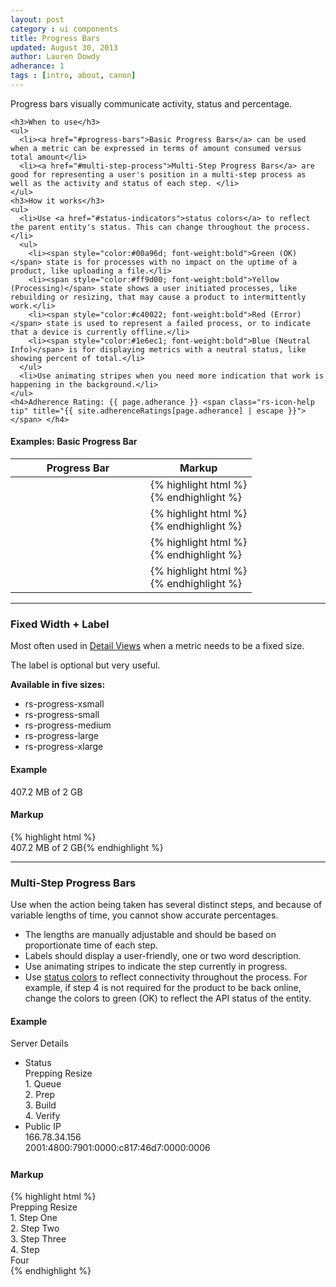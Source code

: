 ```yaml
---
layout: post
category : ui components
title: Progress Bars
updated: August 30, 2013
author: Lauren Dowdy
adherance: 1
tags : [intro, about, canon]
---
```

<div class="rs-row">
  <div class="span-3">
    <p>Progress bars visually communicate activity, status and percentage.</p>

    <h3>When to use</h3>
    <ul>
      <li><a href="#progress-bars">Basic Progress Bars</a> can be used when a metric can be expressed in terms of amount consumed versus total amount</li>
      <li><a href="#multi-step-process">Multi-Step Progress Bars</a> are good for representing a user's position in a multi-step process as well as the activity and status of each step. </li>
    </ul>
    <h3>How it works</h3>
    <ul>
      <li>Use <a href="#status-indicators">status colors</a> to reflect the parent entity's status. This can change throughout the process.</li>
      <ul>
        <li><span style="color:#00a96d; font-weight:bold">Green (OK)</span> state is for processes with no impact on the uptime of a product, like uploading a file.</li>
        <li><span style="color:#ff9d00; font-weight:bold">Yellow (Processing)</span> state shows a user initiated processes, like rebuilding or resizing, that may cause a product to intermittently work.</li>
        <li><span style="color:#c40022; font-weight:bold">Red (Error)</span> state is used to represent a failed process, or to indicate that a device is currently offline.</li>
        <li><span style="color:#1e6ec1; font-weight:bold">Blue (Neutral Info)</span> is for displaying metrics with a neutral status, like showing percent of total.</li>
      </ul>
      <li>Use animating stripes when you need more indication that work is happening in the background.</li>
    </ul>
    <h4>Adherence Rating: {{ page.adherance }} <span class="rs-icon-help tip" title="{{ site.adherenceRatings[page.adherance] | escape }}"></span> </h4>
  </div>
  <div class="list-table span-8 offset-1">
    <h4>Examples: <span class="rs-quiet">Basic Progress Bar</span></h4>
    <table>
      <thead>
        <tr>
          <th style="width: 200px">
            <span class="table-sort-text">Progress Bar</span>
            <span class="table-sort-indicator"></span>
          </a>
        </th>
        <th>
          <span class="table-sort-text">Markup</span>
          <span class="table-sort-indicator"></span>
        </a>
      </th>
    </tr>
  </thead>
  <tbody>
    <tr>
      <td>
        <div class="rs-progress">
          <div class="rs-progress-inner">
            <div class="rs-segment" style="width: 50%">
              <div class="rs-bar rs-status-ok"></div>
            </div>
          </div>
        </div>
        <br>
        <div class="rs-progress">
          <div class="rs-progress-inner">
            <div class="rs-segment" style="width: 60%">
              <div class="rs-bar rs-status-ok rs-bar-striped"></div>
            </div>
          </div>
        </div>
      </td>
      <td><div class="collapsible-highlight">{% highlight html %}<!-- Default Ok Bar -->
<div class="rs-progress">
  <div class="rs-progress-inner">
    <div class="rs-segment" style="width: 50%">
      <div class="rs-bar rs-status-ok"></div>
    </div>
  </div>
</div>

<!-- Striped Ok Bar -->
<div class="rs-progress">
  <div class="rs-progress-inner">
    <div class="rs-segment" style="width: 60%">
      <div class="rs-bar rs-status-ok rs-bar-striped"></div>
    </div>
  </div>
</div>{% endhighlight %}</div></td>
  </tr>
  <tr>
    <td>
      <div class="rs-progress">
        <div class="rs-progress-inner">
          <div class="rs-segment" style="width: 50%">
            <div class="rs-bar rs-status-warning"></div>
          </div>
        </div>
      </div>
      <br>
      <div class="rs-progress">
        <div class="rs-progress-inner">
          <div class="rs-segment" style="width: 60%">
            <div class="rs-bar rs-status-warning rs-bar-striped"></div>
          </div>
        </div>
      </div>
    </td>
    <td><div class="collapsible-highlight">{% highlight html %}<!-- Default Warning Bar -->
<div class="rs-progress">
  <div class="rs-progress-inner">
    <div class="rs-segment" style="width: 50%">
      <div class="rs-bar rs-status-warning"></div>
    </div>
  </div>
</div>

<!-- Striped Warning Bar -->
<div class="rs-progress">
  <div class="rs-progress-inner">
    <div class="rs-segment" style="width: 60%">
      <div class="rs-bar rs-status-warning rs-bar-striped"></div>
    </div>
  </div>
</div>{% endhighlight %}</div></td>
  </tr>
  </tr>
  <tr>
    <td>
      <div class="rs-progress">
        <div class="rs-progress-inner">
          <div class="rs-segment" style="width: 50%">
            <div class="rs-bar rs-status-error"></div>
          </div>
        </div>
      </div>
      <br>
      <div class="rs-progress">
        <div class="rs-progress-inner">
          <div class="rs-segment" style="width: 60%">
            <div class="rs-bar rs-status-error rs-bar-striped"></div>
          </div>
        </div>
      </div>
    </td>
    <td><div class="collapsible-highlight">{% highlight html %}<!-- Default Error Style -->
<div class="rs-progress">
  <div class="rs-progress-inner">
    <div class="rs-segment" style="width: 50%">
      <div class="rs-bar rs-status-error"></div>
    </div>
  </div>
</div>

<!-- Striped Error Style -->
<div class="rs-progress">
  <div class="rs-progress-inner">
    <div class="rs-segment" style="width: 60%">
      <div class="rs-bar rs-status-error rs-bar-striped"></div>
    </div>
  </div>
</div>{% endhighlight %}</div></td>
  </tr>
  <tr>
    <td>
      <div class="rs-progress">
        <div class="rs-progress-inner">
          <div class="rs-segment" style="width: 50%">
            <div class="rs-bar rs-status-info"></div>
          </div>
        </div>
      </div>
      <br>
      <div class="rs-progress">
        <div class="rs-progress-inner">
          <div class="rs-segment" style="width: 60%">
            <div class="rs-bar rs-status-info rs-bar-striped"></div>
          </div>
        </div>
      </div>
    </td>
    <td><div class="collapsible-highlight">{% highlight html %}<!-- Default Info Bar -->
<div class="rs-progress">
  <div class="rs-progress-inner">
    <div class="rs-segment" style="width: 60%">
      <div class="rs-bar rs-status-info"></div>
    </div>
  </div>
</div>

<!-- Striped Info Bar -->
<div class="rs-progress">
  <div class="rs-progress-inner">
    <div class="rs-segment" style="width: 60%">
      <div class="rs-bar rs-status-info rs-bar-striped"></div>
    </div>
  </div>
</div>{% endhighlight %}</div></td>
  </tr>
</tbody>
</table>
</div>
</div>
<hr class="subsection-divider" id="progress-bar-sizes">
<h3>Fixed Width + Label</h3>
<div class="rs-row">
  <div class="span-3">
    <p>Most often used in <a href="../ux-patterns/#detail-view">Detail Views</a> when a metric needs to be a fixed size.</p>
    <p>The label is optional but very useful.</p>
    <p><strong>Available in five sizes:</strong></p>
    <ul>
      <li>rs-progress-xsmall</li>
      <li>rs-progress-small</li>
      <li>rs-progress-medium</li>
      <li>rs-progress-large</li>
      <li>rs-progress-xlarge</li>
    </ul>
  </div>
  <div class="span-8 offset-1">
    <h4>Example</h4>
    <div class="rs-progress rs-progress-medium">
      <div class="rs-progress-inner">
        <div class="rs-segment" style="width: 25%">
          <div class="rs-bar rs-status-info"></div>
        </div>
      </div>
    </div>
    <span class="rs-progress-label">407.2 MB of 2 GB</span>
    <h4 class="markup-margin">Markup</h4>
{% highlight html %}<div class="rs-progress rs-progress-medium">
  <div class="rs-progress-inner">
    <div class="rs-segment" style="width: 25%">
      <div class="rs-bar rs-status-info"></div>
    </div>
  </div>
</div>
<span class="rs-progress-label">407.2 MB of 2 GB</span>{% endhighlight %}
  </div>
</div>

<hr class="subsection-divider" id="multi-step-process">
<h3>Multi-Step Progress Bars</h3>
<div class="rs-row">
  <div class="span-3">
    <p>Use when the action being taken has several distinct steps, and because of variable lengths of time, you cannot show accurate percentages.</p>
    <ul>
      <li>The lengths are manually adjustable and should be based on proportionate time of each step.</li>
      <li>Labels should display a user-friendly, one or two word description.</li>
      <li>Use animating stripes to indicate the step currently in progress.</li>
      <li>Use <a href="#status-indicators">status colors</a> to reflect connectivity throughout the process. For example, if step 4 is not required for the product to be back online, change the colors to green (OK) to reflect the API status of the entity.</li>
    </ul>
  </div>
  <div class="list-table span-8 offset-1">
    <h4>Example</h4>
    <div class="rs-panel rs-content" style="margin-top: 0px; min-height: 190px">
      <div class="rs-detail-section">
        <div class="rs-detail-section-header">
          <div class="rs-detail-section-title">Server Details</div>
        </div>
        <div class="rs-detail-section-body">
          <div class="rs-detail-section-body">
            <ul class="rs-detail-list">
              <li class="rs-detail-item">
                <div class="rs-detail-key">Status</div>
                <div class="rs-detail-value">
                  <div class="rs-progress-label">Prepping Resize</div>
                  <div class="rs-progress">
                    <div class="rs-progress-inner">
                      <div class="rs-segment" style="width: 20%">
                        <div class="rs-bar rs-status-warning"></div>
                        <div class="rs-caption">1. Queue</div>
                      </div>
                      <div class="rs-segment" style="width: 40%">
                        <div class="rs-bar rs-status-warning rs-bar-striped"></div>
                        <div class="rs-caption">2. Prep</div>
                      </div>
                      <div class="rs-segment" style="width: 25%">
                        <div class="rs-bar"></div>
                        <div class="rs-caption">3. Build</div>
                      </div>
                      <div class="rs-segment" style="width: 15%">
                        <div class="rs-bar"></div>
                        <div class="rs-caption">4. Verify</div>
                      </div>
                    </div>
                  </div>
                </div>
              </li>
              <li class="rs-detail-item">
                <div class="rs-detail-key">Public IP</div>
                <div class="rs-detail-value">
                  166.78.34.156<br>
                  2001:4800:7901:0000:c817:46d7:0000:0006<br>
                </div>
              </li>
            </ul>
          </div>
        </div>
      </div>
    </div>
    <h4 class="markup-margin">Markup</h4>
    {% highlight html %}<div class="rs-progress-label">Prepping Resize</div>
<div class="rs-progress">
    <div class="rs-progress-inner">
      <div class="rs-segment" style="width: 20%">
        <div class="rs-bar rs-status-warning"></div>
        <div class="rs-caption">1. Step One</div>
      </div>
      <div class="rs-segment" style="width: 40%">
        <div class="rs-bar rs-status-warning rs-bar-striped"></div>
        <div class="rs-caption">2. Step Two</div>
      </div>
      <div class="rs-segment" style="width: 25%">
        <div class="rs-bar"></div>
        <div class="rs-caption">3. Step Three</div>
      </div>
      <div class="rs-segment" style="width: 15%">
        <div class="rs-bar"></div>
        <div class="rs-caption">4. Step Four</div>
      </div>
    </div>
  </div>{% endhighlight %}
</div>
</div>
